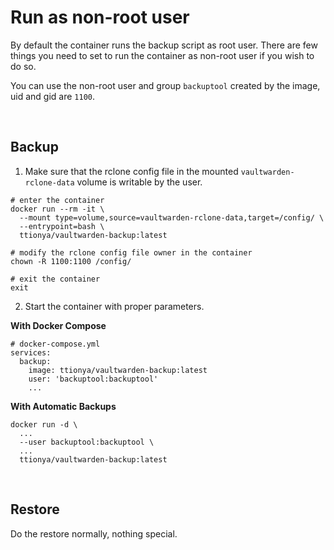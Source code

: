 # Run as non-root user

By default the container runs the backup script as root user. There are few things you need to set to run the container as non-root user if you wish to do so.

You can use the non-root user and group `backuptool` created by the image, uid and gid are `1100`.

<br>



## Backup

1. Make sure that the rclone config file in the mounted `vaultwarden-rclone-data` volume is writable by the user.

```shell
# enter the container
docker run --rm -it \
  --mount type=volume,source=vaultwarden-rclone-data,target=/config/ \
  --entrypoint=bash \
  ttionya/vaultwarden-backup:latest

# modify the rclone config file owner in the container
chown -R 1100:1100 /config/

# exit the container
exit
```

2. Start the container with proper parameters.

**With Docker Compose**

```shell
# docker-compose.yml
services:
  backup:
    image: ttionya/vaultwarden-backup:latest
    user: 'backuptool:backuptool'
    ...
```

**With Automatic Backups**

```shell
docker run -d \
  ...
  --user backuptool:backuptool \
  ...
  ttionya/vaultwarden-backup:latest
```

<br>



## Restore

Do the restore normally, nothing special.
